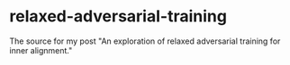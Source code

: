 # relaxed-adversarial-training
The source for my post "An exploration of relaxed adversarial training for inner alignment."
